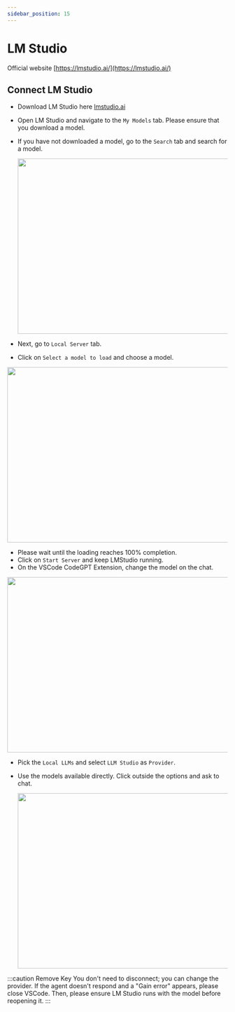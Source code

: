 ```yaml
---
sidebar_position: 15
---
```


# LM Studio

Official website [https://lmstudio.ai/](https://lmstudio.ai/)

## Connect LM Studio
- Download LM Studio here [lmstudio.ai](https://lmstudio.ai/)
- Open LM Studio and navigate to the `My Models` tab. Please ensure that you download a model.
- If you have not downloaded a model, go to the `Search` tab and search for a model.

  <p align="center"><img width="550" height="400" src="https://github.com/user-attachments/assets/1c55f614-9fff-449f-a5df-2a0655d6e7ec"/></p>

- Next, go to `Local Server` tab.
- Click on `Select a model to load` and choose a model.

<p align="center"><img width="550" height="400" src="https://github.com/user-attachments/assets/4286c491-2a27-435f-8aa5-4300733da972"/></p>

- Please wait until the loading reaches 100% completion.
- Click on `Start Server` and keep LMStudio running.
- On the VSCode CodeGPT Extension, change the model on the chat.

<p align="center"><img width="550" height="400" src="https://github.com/user-attachments/assets/0a6791c5-bdf1-4410-a77a-4e9083993b7a"/></p>

- Pick the `Local LLMs` and select `LLM Studio` as `Provider`.
- Use the models available directly. Click outside the options and ask to chat.

  <p align="center"><img width="550" height="400" src="https://github.com/user-attachments/assets/3d79427b-efc1-46d7-84ba-21a5870993d4"/></p>

:::caution Remove Key 
You don't need to disconnect; you can change the provider. If the agent doesn't respond and a "Gain error" appears, please close VSCode. Then, please ensure LM Studio runs with the model before reopening it.
:::

   
